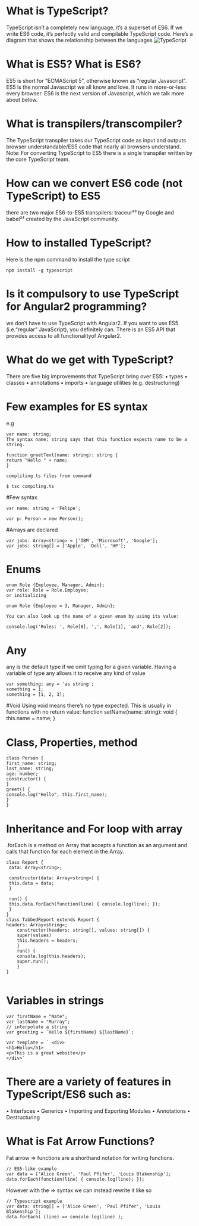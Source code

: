 # What is TypeScript?
TypeScript isn’t a completely new language, it’s a superset of ES6. If we write ES6 code, it’s perfectly valid and compilable TypeScript code. Here’s a diagram that shows the relationship between the languages
![TypeScript](https://github.com/shaikhsirajudin/Notes/blob/master/images/how/TypeScript.PNG)
# What is ES5? What is ES6? 
ES5 is short for “ECMAScript 5”, otherwise known as “regular Javascript”. ES5 is the normal Javascript we all know and love. It runs in more-or-less every browser. ES6 is the next version of Javascript, which we talk more about below.

# What is transpilers/transcompiler?
The TypeScript transpiler takes our TypeScript code as input and outputs browser understandable/ES5 code that nearly all browsers understand.
Note: For converting TypeScript to ES5 there is a single transpiler written by the core TypeScript team. 

# How can we  convert ES6 code (not TypeScript) to ES5 
there are two major ES6-to-ES5 transpilers: traceur²³ by Google and babel²⁴ created by the JavaScript community.

# How to installed TypeScript?
Here is the npm command to install the type script
```
npm install -g typescript
```
# Is it compulsory to use TypeScript for Angular2 programming?
we don’t have to use TypeScript with Angular2. If you want to use ES5 (i.e.“regular” JavaScript), you definitely can. There is an ES5 API that provides access to all functionalityof Angular2.

# What do we get with TypeScript?
There are five big improvements that TypeScript bring over ES5:
• types
• classes
• annotations
• imports
• language utilities (e.g. destructuring)

# Few examples for ES syntax
e.g
```
var name: string;
The syntax name: string says that this function expects name to be a string.

function greetText(name: string): string {
return "Hello " + name;
}

compliling.ts files from command 

$ tsc compiling.ts

```
#Few syntax
```
var name: string = 'Felipe';

var p: Person = new Person();
```
#Arrays are declared
```
var jobs: Array<string> = ['IBM', 'Microsoft', 'Google'];
var jobs: string[] = ['Apple', 'Dell', 'HP'];
```
# Enums
```
enum Role {Employee, Manager, Admin};
var role: Role = Role.Employee;
or initializing

enum Role {Employee = 3, Manager, Admin};

You can also look up the name of a given enum by using its value:

console.log('Roles: ', Role[0], ',', Role[1], 'and', Role[2]);

```
# Any
any is the default type if we omit typing for a given variable. Having a variable of type any allows
it to receive any kind of value
```
var something: any = 'as string';
something = 1;
something = [1, 2, 3];
```
#Void
Using void means there’s no type expected. This is usually in functions with no return value:
function setName(name: string): void {
this.name = name;
}

# Class, Properties, method
```
class Person {
first_name: string;
last_name: string;
age: number;
constructor() {
}
greet() {
console.log("Hello", this.first_name);
}
}
```
# Inheritance and For loop with array
.forEach is a method on Array that accepts a function as an argument and calls that function for each element in the Array.
```
class Report {
 data: Array<string>;

 constructor(data: Array<string>) {
 this.data = data;
 }

 run() {
 this.data.forEach(function(line) { console.log(line); });
 }
}
class TabbedReport extends Report {
headers: Array<string>;
    constructor(headers: string[], values: string[]) {
    super(values)
    this.headers = headers;
    }
    run() {
    console.log(this.headers);
    super.run();
    }
}


```
# Variables in strings
```
var firstName = "Nate";
var lastName = "Murray";
// interpolate a string
var greeting = `Hello ${firstName} ${lastName}`;

var template = ` <div>
<h1>Hello</h1>
<p>This is a great website</p>
</div>`

```
# There are a variety of features in TypeScript/ES6 such as:
• Interfaces
• Generics
• Importing and Exporting Modules
• Annotations
• Destructuring

# What is Fat Arrow Functions?
Fat arrow => functions are a shorthand notation for writing functions.
```
// ES5-like example
var data = ['Alice Green', 'Paul Pfifer', 'Louis Blakenship'];
data.forEach(function(line) { console.log(line); });
```
However with the => syntax we can instead rewrite it like so
```
// Typescript example
var data: string[] = ['Alice Green', 'Paul Pfifer', 'Louis Blakenship'];
data.forEach( (line) => console.log(line) );
```